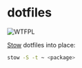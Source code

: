 # dotfiles

![WTFPL][wtfpl]

[Stow][stow] dotfiles into place:

```sh
stow -S -t ~ <package>
```

[stow]: https://www.gnu.org/software/stow/ "GNU Stow"
[wtfpl]: http://www.wtfpl.net/wp-content/uploads/2012/12/wtfpl-badge-2.png "WTFPL 2"
